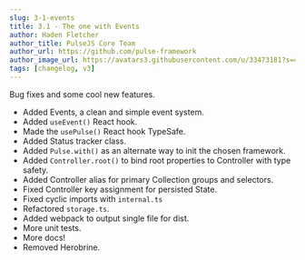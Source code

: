 ```yaml
---
slug: 3-1-events
title: 3.1 - The one with Events
author: Haden Fletcher
author_title: PulseJS Core Team
author_url: https://github.com/pulse-framework
author_image_url: https://avatars3.githubusercontent.com/u/33473181?s=460&u=1c645abb85229036303d39f26e9b4e84ef5b0a61&v=4
tags: [changelog, v3]
---
```


Bug fixes and some cool new features.

<!-- truncate -->
- Added Events, a clean and simple event system.
- Added `useEvent()` React hook.
- Made the `usePulse()` React hook TypeSafe.
- Added Status tracker class.
- Added `Pulse.with()` as an alternate way to init the chosen framework.
- Added `Controller.root()` to bind root properties to Controller with type safety.
- Added Controller alias for primary Collection groups and selectors.
- Fixed Controller key assignment for persisted State.
- Fixed cyclic imports with `internal.ts`
- Refactored `storage.ts`.
- Added webpack to output single file for dist.
- More unit tests.
- More docs!
- Removed Herobrine.